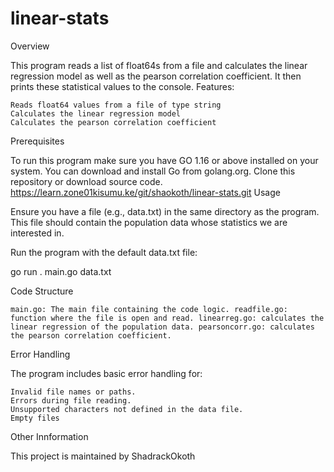 # linear-stats
Overview

This program reads a list of float64s from a file and calculates the linear regression model as well as the pearson correlation coefficient. It then prints these statistical values to the console. Features:

    Reads float64 values from a file of type string
    Calculates the linear regression model
    Calculates the pearson correlation coefficient

Prerequisites

To run this program make sure you have GO 1.16 or above installed on your system. You can download and install Go from golang.org. Clone this repository or download source code. https://learn.zone01kisumu.ke/git/shaokoth/linear-stats.git
Usage

Ensure you have a file (e.g., data.txt) in the same directory as the program. This file should contain the population data whose statistics we are interested in.

Run the program with the default data.txt file:

go run . main.go data.txt

Code Structure

    main.go: The main file containing the code logic. readfile.go: function where the file is open and read. linearreg.go: calculates the linear regression of the population data. pearsoncorr.go: calculates the pearson correlation coefficient.

Error Handling

The program includes basic error handling for:

    Invalid file names or paths.
    Errors during file reading.
    Unsupported characters not defined in the data file.
    Empty files

Other Innformation

This project is maintained by ShadrackOkoth
